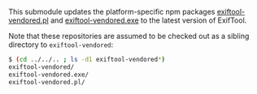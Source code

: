 This submodule updates the platform-specific npm packages
[exiftool-vendored.pl](https://github.com/mceachen/exiftool-vendored.pl) and
[exiftool-vendored.exe](https://github.com/mceachen/exiftool-vendored.exe) to the latest version of ExifTool.

Note that these repositories are assumed to be checked out as 
a sibling directory to `exiftool-vendored`:

```sh
$ (cd ../../.. ; ls -d1 exiftool-vendored*)
exiftool-vendored/
exiftool-vendored.exe/
exiftool-vendored.pl/
```